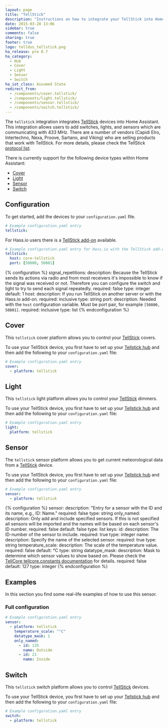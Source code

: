 ```yaml
---
layout: page
title: "TellStick"
description: "Instructions on how to integrate your TellStick into Home Assistant."
date: 2015-03-28 13:06
sidebar: true
comments: false
sharing: true
footer: true
logo: telldus_tellstick.png
ha_release: pre 0.7
ha_category:
  - Hub
  - Cover
  - Light
  - Sensor
  - Switch
ha_iot_class: Assumed State
redirect_from:
  - /components/cover.tellstick/
  - /components/light.tellstick/
  - /components/sensor.tellstick/
  - /components/switch.tellstick/
---
```


The `tellstick` integration integrates [TellStick](https://telldus.com/produkt/z-wave-gateway-tellstick-znet-lite-ver-2/) devices into Home Assistant. This integration allows users to add switches, lights, and sensors which are communicating with 433 MHz. There are a number of vendors (Capidi Elro, Intertechno, Nexa, Proove, Sartano, and Viking) who are selling products that work with TellStick. For more details, please check the TellStick [protocol list](http://developer.telldus.com/wiki/TellStick_conf).

There is currently support for the following device types within Home Assistant:

- [Cover](#cover)
- [Light](#light)
- [Sensor](#sensor)
- [Switch](#switch)

## Configuration

To get started, add the devices to your `configuration.yaml` file.

```yaml
# Example configuration.yaml entry
tellstick:
```

For Hass.io users there is a [TellStick add-on](/addons/tellstick/) available.

```yaml
# Example configuration.yaml entry for Hass.io with the TellStick add-on
tellstick:
  host: core-tellstick
  port: [50800, 50801]
```

{% configuration %}
signal_repetitions:
  description: Because the TellStick sends its actions via radio and from most receivers it's impossible to know if the signal was received or not. Therefore you can configure the switch and light to try to send each signal repeatedly.
  required: false
  type: integer
  default: 1
host:
  description: If you run TellStick on another server or with the Hass.io add-on.
  required: inclusive
  type: string
port:
  description: Needed with the `host` configuration variable. Must be port pair, for example `[50800, 50801]`.
  required: inclusive
  type: list
{% endconfiguration %}

## Cover

This `tellstick` cover platform allows you to control your [TellStick](http://www.telldus.se/products/tellstick) covers.

To use your TellStick device, you first have to set up your [Tellstick hub](#configuration) and then add the following to your `configuration.yaml` file:

```yaml
# Example configuration.yaml entry
cover:
  - platform: tellstick
```

## Light

This `tellstick` light platform allows you to control your [TellStick](http://www.telldus.se/products/tellstick) dimmers.

To use your TellStick device, you first have to set up your [Tellstick hub](#configuration) and then add the following to your `configuration.yaml` file:

```yaml
# Example configuration.yaml entry
light:
  platform: tellstick
```

## Sensor

The `tellstick` sensor platform allows you to get current meteorological data from a [TellStick](http://www.telldus.se/products/tellstick) device.

To use your TellStick device, you first have to set up your [Tellstick hub](#configuration) and then add the following to your `configuration.yaml` file:

```yaml
# Example configuration.yaml entry
sensor:
  - platform: tellstick
```

{% configuration %}
sensor:
  description: "Entry for a sensor with the ID and its name, e.g., ID: Name."
  required: false
  type: string
only_named:
  description: Only add and include specified sensors. If this is not specified all sensors will be imported and the names will be based on each sensor's ID number.
  required: false
  default: false
  type: list
  keys:
    id:
      description: The ID-number of the sensor to include.
      required: true
      type: integer
    name:
      description: Specify the name of the selected sensor.
      required: true
      type: string
temperature_scale:
  description: The scale of the temperature value.
  required: false
  default: °C
  type: string
datatype_mask:
  description: Mask to determine which sensor values to show based on. Please check the [TellCore tellcore.constants documentation](https://tellcore-py.readthedocs.org/en/v1.1.2/constants.html#module-tellcore.constants) for details.
  required: false
  default: 127
  type: integer
{% endconfiguration %}

## Examples

In this section you find some real-life examples of how to use this sensor.

### Full configuration

```yaml
# Example configuration.yaml entry
sensor:
  - platform: tellstick
    temperature_scale: "°C"
    datatype_mask: 1
    only_named:
      - id: 135
        name: Outside
      - id: 21
        name: Inside
```

## Switch

This `tellstick` switch platform allows you to control [TellStick](http://www.telldus.se/products/tellstick) devices.

To use your TellStick device, you first have to set up your [Tellstick hub](#configuration) and then add the following to your `configuration.yaml` file:

```yaml
# Example configuration.yaml entry
switch:
  - platform: tellstick
```
